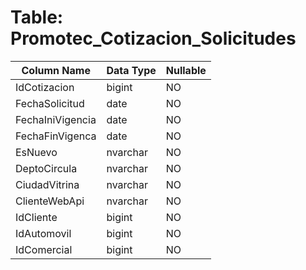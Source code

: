 # Table: Promotec_Cotizacion_Solicitudes

| Column Name | Data Type | Nullable |
|-------------|-----------|----------|
| IdCotizacion | bigint | NO |
| FechaSolicitud | date | NO |
| FechaIniVigencia | date | NO |
| FechaFinVigenca | date | NO |
| EsNuevo | nvarchar | NO |
| DeptoCircula | nvarchar | NO |
| CiudadVitrina | nvarchar | NO |
| ClienteWebApi | nvarchar | NO |
| IdCliente | bigint | NO |
| IdAutomovil | bigint | NO |
| IdComercial | bigint | NO |
